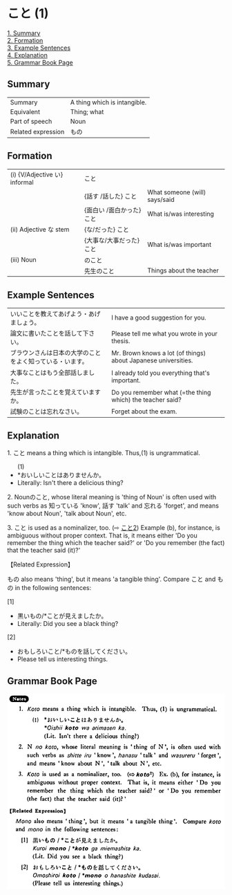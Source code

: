 # こと (1)

[1. Summary](#summary)<br>
[2. Formation](#formation)<br>
[3. Example Sentences](#example-sentences)<br>
[4. Explanation](#explanation)<br>
[5. Grammar Book Page](#grammar-book-page)<br>


## Summary

<table><tr>   <td>Summary</td>   <td>A thing which is intangible.</td></tr><tr>   <td>Equivalent</td>   <td>Thing; what</td></tr><tr>   <td>Part of speech</td>   <td>Noun</td></tr><tr>   <td>Related expression</td>   <td>もの</td></tr></table>

## Formation

<table class="table"> <tbody><tr class="tr head"> <td class="td"><span class="numbers">(i)</span> <span> <span class="bold">{V/Adjective い}    informal</span></span></td> <td class="td"><span class="concept">こと</span> </td> <td class="td"><span>&nbsp;</span></td> </tr> <tr class="tr"> <td class="td"><span>&nbsp;</span></td> <td class="td"><span>{話す /話した} <span class="concept">こと</span></span></td> <td class="td"><span>What    someone (will) says/said</span></td> </tr> <tr class="tr"> <td class="td"><span>&nbsp;</span></td> <td class="td"><span>{面白い /面白かった} <span class="concept">こと</span></span></td> <td class="td"><span>What    is/was interesting</span></td> </tr> <tr class="tr head"> <td class="td"><span class="numbers">(ii)</span> <span> <span class="bold">Adjective な stem</span></span></td> <td class="td"><span>{<span class="concept">な</span>/<span class="concept">だった</span>} <span class="concept">こと</span></span></td> <td class="td"><span>&nbsp;</span></td> </tr> <tr class="tr"> <td class="td"><span>&nbsp;</span></td> <td class="td"><span>{大事<span class="concept">な</span>/大事<span class="concept">だった</span>} <span class="concept">こと</span></span></td> <td class="td"><span>What    is/was important</span></td> </tr> <tr class="tr head"> <td class="td"><span class="numbers">(iii) </span><span class="bold"><span>Noun</span> </span></td> <td class="td"><span class="concept">のこと</span> </td> <td class="td"><span>&nbsp;</span></td> </tr> <tr class="tr"> <td class="td"><span>&nbsp;</span></td> <td class="td"><span>先生<span class="concept">のこと</span></span> </td> <td class="td"><span>Things    about the teacher</span></td> </tr></tbody></table>

## Example Sentences

<table><tr>   <td>いいことを教えてあげよう・あげましょう。</td>   <td>I have a good suggestion for you.</td></tr><tr>   <td>論文に書いたことを話して下さい。</td>   <td>Please tell me what you wrote in your thesis.</td></tr><tr>   <td>ブラウンさんは日本の大学のことをよく知っている・います。</td>   <td>Mr. Brown knows a lot (of things) about Japanese universities.</td></tr><tr>   <td>大事なことはもう全部話しました。</td>   <td>I already told you everything that's important.</td></tr><tr>   <td>先生が言ったことを覚えていますか。</td>   <td>Do you remember what (=the thing which) the teacher said?</td></tr><tr>   <td>試験のことは忘れなさい。</td>   <td>Forget about the exam.</td></tr></table>

## Explanation

<p>1. <span class="cloze">こと</span> means a thing which is intangible. Thus,(1) is ungrammatical.</p>  <ul>(1) <li>*おいしい<span class="cloze">ことは</span>ありませんか。</li> <li>Literally: Isn't there a delicious thing?</li> </ul>  <p>2. Nounの<span class="cloze">こと</span>, whose literal meaning is 'thing of Noun' is often used with such verbs as 知っている 'know', 話す 'talk' and 忘れる 'forget', and means 'know about Noun', 'talk about Noun', etc.</p>  <p>3. <span class="cloze">こと</span> is used as a nominalizer, too. (⇨ <a href="#㊦ こと (2)">こと2</a>) Example (b), for instance, is ambiguous without proper context. That is, it means either 'Do you remember the thing which the teacher said?' or 'Do you remember (the fact) that the teacher said (it)?'</p>  <p>【Related Expression】</p>  <p>もの also means 'thing', but it means 'a tangible thing'. Compare <span class="cloze">こと</span> and もの in the following sentences:</p>  <p>[1]</p>  <ul> <li>黒いもの/*<span class="cloze">こと</span>が見えましたか。</li> <li>Literally: Did you see a black thing?</li> </ul>  <p>[2]</p>  <ul> <li>おもしろい<span class="cloze">こと</span>/*ものを話してください。</li> <li>Please tell us interesting things.</li> </ul>

## Grammar Book Page

![](../img/Basicこと.png)

